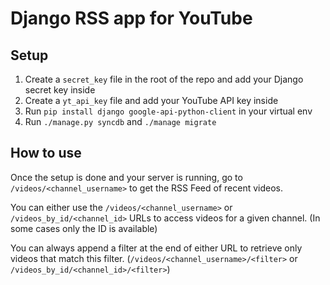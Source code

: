 # Django RSS app for YouTube

## Setup

1. Create a `secret_key` file in the root of the repo and add your Django secret key inside
2. Create a `yt_api_key` file and add your YouTube API key inside
3. Run `pip install django google-api-python-client` in your virtual env
4. Run `./manage.py syncdb` and `./manage migrate`

## How to use

Once the setup is done and your server is running,
go to `/videos/<channel_username>` to get the RSS Feed of recent videos.

You can either use the `/videos/<channel_username>` or `/videos_by_id/<channel_id>` URLs 
to access videos for a given channel. (In some cases only the ID is available)

You can always append a filter at the end of either URL to retrieve only videos 
that match this filter. 
(`/videos/<channel_username>/<filter>` or `/videos_by_id/<channel_id>/<filter>`)
